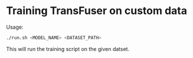 # Training TransFuser on custom data

Usage:
```bash
./run.sh <MODEL_NAME> <DATASET_PATH>
```

This will run the training script on the given datset.

